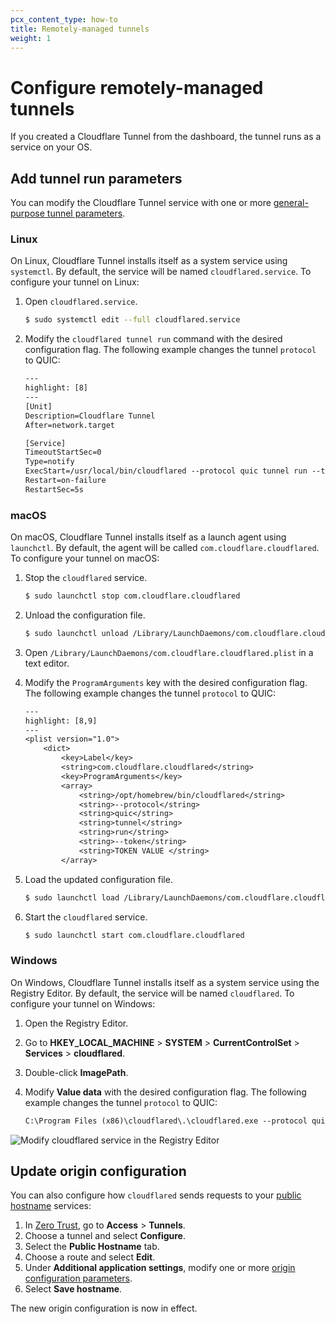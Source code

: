 ```yaml
---
pcx_content_type: how-to
title: Remotely-managed tunnels
weight: 1
---
```


# Configure remotely-managed tunnels

If you created a Cloudflare Tunnel from the dashboard, the tunnel runs as a service on your OS.  

## Add tunnel run parameters

You can modify the Cloudflare Tunnel service with one or more [general-purpose tunnel parameters](/cloudflare-one/connections/connect-networks/install-and-setup/tunnel-guide/local/local-management/arguments/).

### Linux

On Linux, Cloudflare Tunnel installs itself as a system service using `systemctl`. By default, the service will be named `cloudflared.service`. To configure your tunnel on Linux:

1. Open `cloudflared.service`.

   ```sh
   $ sudo systemctl edit --full cloudflared.service
   ```

2. Modify the `cloudflared tunnel run` command with the desired configuration flag. The following example changes the tunnel `protocol` to QUIC:

   ```txt
   ---
   highlight: [8]
   ---
   [Unit]
   Description=Cloudflare Tunnel
   After=network.target

   [Service]
   TimeoutStartSec=0
   Type=notify
   ExecStart=/usr/local/bin/cloudflared --protocol quic tunnel run --token <TOKEN VALUE>
   Restart=on-failure
   RestartSec=5s
   ```

### macOS

On macOS, Cloudflare Tunnel installs itself as a launch agent using `launchctl`. By default, the agent will be called `com.cloudflare.cloudflared`. To configure your tunnel on macOS:

1. Stop the `cloudflared` service.

   ```sh
   $ sudo launchctl stop com.cloudflare.cloudflared
   ```

2. Unload the configuration file.

   ```sh
   $ sudo launchctl unload /Library/LaunchDaemons/com.cloudflare.cloudflared.plist
   ```

3. Open `/Library/LaunchDaemons/com.cloudflare.cloudflared.plist` in a text editor.

4. Modify the `ProgramArguments` key with the desired configuration flag. The following example changes the tunnel `protocol` to QUIC:

   ```txt
   ---
   highlight: [8,9]
   ---
   <plist version="1.0">
       <dict>
           <key>Label</key>
           <string>com.cloudflare.cloudflared</string>
           <key>ProgramArguments</key>
           <array>
               <string>/opt/homebrew/bin/cloudflared</string>
               <string>--protocol</string>
               <string>quic</string>
               <string>tunnel</string>
               <string>run</string>
               <string>--token</string>
               <string>TOKEN VALUE </string>
           </array>
   ```

5. Load the updated configuration file.

   ```sh
   $ sudo launchctl load /Library/LaunchDaemons/com.cloudflare.cloudflared.plist
   ```

6. Start the `cloudflared` service.

   ```sh
   $ sudo launchctl start com.cloudflare.cloudflared
   ```

### Windows

On Windows, Cloudflare Tunnel installs itself as a system service using the Registry Editor. By default, the service will be named `cloudflared`. To configure your tunnel on Windows:

1. Open the Registry Editor.

2. Go to **HKEY_LOCAL_MACHINE** > **SYSTEM** > **CurrentControlSet** > **Services** > **cloudflared**.

3. Double-click **ImagePath**.

4. Modify **Value data** with the desired configuration flag. The following example changes the tunnel `protocol` to QUIC:

   ```txt
   C:\Program Files (x86)\cloudflared\.\cloudflared.exe --protocol quic tunnel run --token <TOKEN VALUE>
   ```

![Modify cloudflared service in the Registry Editor](/images/cloudflare-one/connections/connect-apps/remote-management-windows.png)

## Update origin configuration

You can also configure how `cloudflared` sends requests to your [public hostname](/cloudflare-one/connections/connect-networks/routing-to-tunnel/) services:

1. In [Zero Trust](https://one.dash.cloudflare.com/), go to **Access** > **Tunnels**.
2. Choose a tunnel and select **Configure**.
3. Select the **Public Hostname** tab.
4. Choose a route and select **Edit**.
5. Under **Additional application settings**, modify one or more [origin configuration parameters](/cloudflare-one/connections/connect-networks/configure-tunnels/origin-configuration/).
6. Select **Save hostname**.

The new origin configuration is now in effect.
